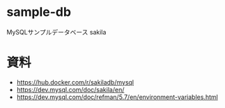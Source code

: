 # sample-db
MySQLサンプルデータベース sakila

# 資料
- https://hub.docker.com/r/sakiladb/mysql
- https://dev.mysql.com/doc/sakila/en/
- https://dev.mysql.com/doc/refman/5.7/en/environment-variables.html
